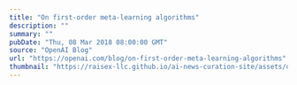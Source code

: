 ```yaml
---
title: "On first-order meta-learning algorithms"
description: ""
summary: ""
pubDate: "Thu, 08 Mar 2018 08:00:00 GMT"
source: "OpenAI Blog"
url: "https://openai.com/blog/on-first-order-meta-learning-algorithms"
thumbnail: "https://raisex-llc.github.io/ai-news-curation-site/assets/openai_logo.png"
---
```


